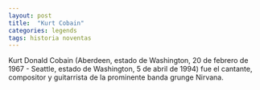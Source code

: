 ```yaml
---
layout: post
title:  "Kurt Cobain"
categories: legends
tags: historia noventas
---
```

 
 
Kurt Donald Cobain (Aberdeen, estado de Washington, 20 de febrero de 1967 - Seattle, estado de Washington, 5 de abril de 1994) fue el cantante, compositor y guitarrista de la prominente banda grunge Nirvana.
